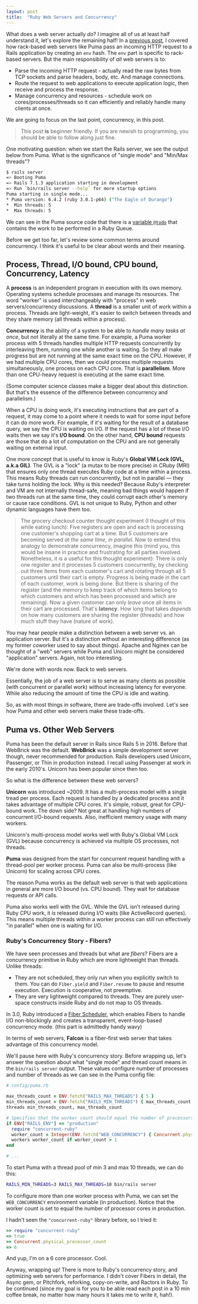 ```yaml
---
layout: post
title:  "Ruby Web Servers and Concurrency"
---
```


What does a web server actually *do*? I imagine all of us at least half understand it, let's explore the remaining half! In a [previous post](https://theleafnode.com/), I covered how rack-based web servers like Puma pass an incoming HTTP request to a Rails application by creating an `env` hash. The `env` part is specific to rack-based servers. But the main responsibility of *all* web servers is to:

- Parse the incoming HTTP request - actually read the raw bytes from TCP sockets and parse headers, body, etc. And manage connections.
- Route the request to web applications to execute application logic, then receive and process the response.
- Manage concurrency and resources - schedule work on cores/processes/threads so it can efficiently and reliably handle many clients at once.

We are going to focus on the last point, concurrency, in this post.

>  This post **is** beginner friendly. If you are newish to programming, you should be able to follow along just fine.

One motivating question: when we start the Rails server, we see the output below from Puma. What is the significance of "single mode" and "Min/Max threads"?

```bash
$ rails server
=> Booting Puma
=> Rails 7.1.3 application starting in development 
=> Run `bin/rails server --help` for more startup options
Puma starting in single mode...
* Puma version: 6.4.2 (ruby 3.0.1-p64) ("The Eagle of Durango")
*  Min threads: 5
*  Max threads: 5
```

We can see in the Puma source code that there is a [variable `@todo`](https://github.com/puma/puma/blob/master/lib/puma/thread_pool.rb#L40) that contains the work to be performed in a Ruby Queue.

Before we get too far, let's review some common terms around concurrency. I think it's useful to be clear about words and their meaning.

## Process, Thread, I/O bound, CPU bound, Concurrency, Latency
A **process** is an independent program in execution with its own memory. Operating systems schedule processes and manage its resources. The word "worker" is used interchangeably with "process" in web servers/concurrency discussions. A **thread** is a smaller unit of work within a process. Threads are light-weight, it's easier to switch between threads and they share memory (all threads within a process).

**Concurrency** is the ability of a system to be able to *handle many tasks at once*, but not literally at the same time. For example, a Puma worker process with 5 threads handles multiple HTTP requests concurrently by interleaving them, running one while another is waiting. So they all make progress but are not running at the same exact time on the CPU. However, if we had multiple CPU cores, then we could process multiple requests simultaneously, one process on each CPU core. That is **parallelism**. More than one CPU-heavy request is executing at the same exact time.

(Some computer science classes make a bigger deal about this distinction. But that's the essence of the difference between concurrency and parallelism.) 

When a CPU is doing work, it's executing instructions that are part of a request, it may come to a point where it needs to wait for some input before it can do more work. For example, if it's waiting for the result of a database query, we say the CPU is waiting on I/O. If the request has a lot of these I/O waits then we say it's **I/O bound**. On the other hand, **CPU bound** requests are those that do a lot of computation on the CPU and are not generally waiting on external input.

One more concept that is useful to know is Ruby's **Global VM Lock (GVL, a.k.a GIL)**. The GVL is a "lock" (a mutax to be more precise) in CRuby (MRI) that ensures only one thread executes Ruby code at a time within a process. This means Ruby threads can run concurrently, but not in parallel — they take turns holding the lock. Why is this needed? Because Ruby's interpreter and VM are not internally thread-safe, meaning bad things would happen if two threads run at the same time, they could corrupt each other's memory or cause race conditions. GVL is not unique to Ruby, Python and other dynamic languages have them too.

>The grocery checkout counter thought experiment (I thought of this while eating lunch): Five registers are open and each is processing one customer's shopping cart at a time. But 5 customers are becoming served *at the same time, in parallel*. Now to extend this analogy to demonstrate concurrency, imagine this (mind you, this would be insane in practice and frustrating for all parties involved. Nonetheless, it is a useful for this thought experiment): There is only one register and it processes 5 customers concurrently, by checking out three items from each customer's cart and rotating through all 5 customers until their cart is empty. Progress is being made in the cart of each customer, work is being done. But there is sharing of the register (and the memory to keep track of which items belong to which customers and which has been processed and which are remaining). Now a given customer can only *leave* once all items in their cart are processed. That's **latency**. How long that takes *depends* on how many customers are sharing the register (threads) and how much stuff they have (nature of work).

You may hear people make a distinction between a web server vs. an application server. But it's a distinction without an interesting difference (as my former coworker used to say about things). Apache and Nginex can be thought of a "web" servers while Puma and Unicorn might be considered "application" servers. Again, not too interesting.

We're done with words now. Back to web servers.

Essentially, the job of a web server is to serve as many clients as possible (with concurrent *or* parallel work) without increasing latency for everyone. While also reducing the amount of time the CPU is idle and waiting. 

So, as with most things in software, there are trade-offs involved. Let's see how Puma and other web servers make these trade-offs.

## Puma vs. Other Web Servers
Puma has been the default server in Rails since Rails 5 in 2016. Before that WebBrick was the default. **WebBrick** was a simple development server though, never recommended for production. Rails developers used Unicorn, Passenger, or Thin in production instead. I recall using Passenger at work in the early 2010's. Unicorn has been popular since then too.

So what is the difference between these web servers?

**Unicorn** was introduced ~2009. It has a multi-process model with a single tread per process. Each request is handled by a dedicated process and it takes advantage of multiple CPU cores. It's simple, robust, great for CPU-bound work. The down side? Not great at handling high numbers of concurrent I/O-bound requests.  Also, inefficient memory usage with many workers.

Unicorn's multi-process model works well with Ruby's Global VM Lock (GVL) because concurrency is achieved via multiple OS processes, not threads. 

**Puma** was designed from the start for concurrent request handling with a thread-pool per worker process. Puma can also be multi-process (like Unicorn) for scaling across CPU cores.

The reason Puma works as the default web server is that web applications in general are more I/O bound (vs. CPU bound). They wait for database requests or API calls.  

Puma also works well with the GVL. While the GVL isn’t released during Ruby CPU work, it _is_ released during I/O waits (like ActiveRecord queries). This means multiple threads within a worker process can still run effectively "in parallel" when one is waiting for I/O.

### Ruby's Concurrency Story - Fibers?
We have seen processes and threads but what are *fibers*? Fibers are a concurrency primitive in Ruby which are more lightweight than threads. Unlike threads:

- They are not scheduled, they only run when you explicitly switch to them. You can do `Fiber.yield` and `Fiber.resume` to pause and resume execution. Execution is cooperative, not preemptive.
- They are very lightweight compared to threads. They are purely user-space constructs inside Ruby and do not map to OS threads.

In 3.0, Ruby introduced a [Fiber Scheduler](https://docs.ruby-lang.org/en/3.2/Fiber/Scheduler.html), which enables Fibers to handle I/O non-blockingly and creates a transparent, event-loop-based concurrency mode. (this part is admittedly handy wavy)

In terms of web servers, **Falcon** is a fiber-first web server that takes advantage of this concurrency model.

We'll pause here with Ruby's concurrency story. Before wrapping up, let's answer the question about what "single mode" and thread count means in the `bin/rails server` output. These values configure number of processes and number of threads as we can see in the Puma config file:

```ruby
# config/puma.rb

max_threads_count = ENV.fetch("RAILS_MAX_THREADS") { 5 }
min_threads_count = ENV.fetch("RAILS_MIN_THREADS") { max_threads_count }
threads min_threads_count, max_threads_count

# Specifies that the worker count should equal the number of processors in production.
if ENV["RAILS_ENV"] == "production"
  require "concurrent-ruby"
  worker_count = Integer(ENV.fetch("WEB_CONCURRENCY") { Concurrent.physical_processor_count })
  workers worker_count if worker_count > 1
end

# ...
```

To start Puma with a thread pool of min 3 and max 10 threads, we can do this:

```bash
RAILS_MIN_THREADS=3 RAILS_MAX_THREADS=10 bin/rails server
```

To configure more than one worker process with Puma, we can set the `WEB_CONCURRENCY` environment variable (in production). Notice that the worker count is set to equal the number of processor cores in production.

I hadn't seen the `"concurrent-ruby"` library before, so I tried it:

```ruby
>> require "concurrent-ruby"
=> true
>> Concurrent.physical_processor_count
=> 6
```

And yup, I'm on a 6 core processor. Cool.

Anyway, wrapping up! There is more to Ruby's concurrency story, and optimizing web servers for performance. I didn't cover Fibers in detail, the Async gem, or Pitchfork, reforking, copy-on-write, and Ractors in Ruby. To be continued (since my goal is for you to be able read each post in a 10 min coffee break, no matter how many hours it takes me to write it, hah!). 